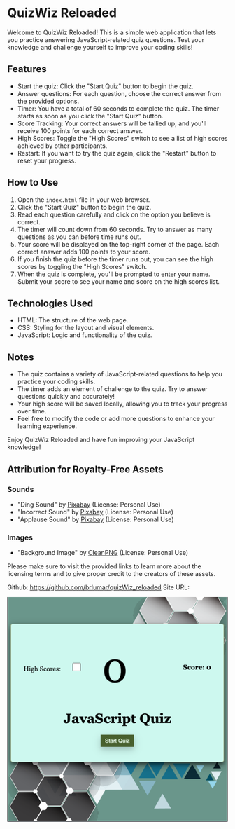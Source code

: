 
# QuizWiz Reloaded

Welcome to QuizWiz Reloaded! This is a simple web application that lets you practice answering JavaScript-related quiz questions. Test your knowledge and challenge yourself to improve your coding skills!

## Features

- Start the quiz: Click the "Start Quiz" button to begin the quiz.
- Answer questions: For each question, choose the correct answer from the provided options.
- Timer: You have a total of 60 seconds to complete the quiz. The timer starts as soon as you click the "Start Quiz" button.
- Score Tracking: Your correct answers will be tallied up, and you'll receive 100 points for each correct answer.
- High Scores: Toggle the "High Scores" switch to see a list of high scores achieved by other participants.
- Restart: If you want to try the quiz again, click the "Restart" button to reset your progress.

## How to Use

1. Open the `index.html` file in your web browser.
2. Click the "Start Quiz" button to begin the quiz.
3. Read each question carefully and click on the option you believe is correct.
4. The timer will count down from 60 seconds. Try to answer as many questions as you can before time runs out.
5. Your score will be displayed on the top-right corner of the page. Each correct answer adds 100 points to your score.
6. If you finish the quiz before the timer runs out, you can see the high scores by toggling the "High Scores" switch.
7. When the quiz is complete, you'll be prompted to enter your name. Submit your score to see your name and score on the high scores list.

## Technologies Used

- HTML: The structure of the web page.
- CSS: Styling for the layout and visual elements.
- JavaScript: Logic and functionality of the quiz.

## Notes

- The quiz contains a variety of JavaScript-related questions to help you practice your coding skills.
- The timer adds an element of challenge to the quiz. Try to answer questions quickly and accurately!
- Your high score will be saved locally, allowing you to track your progress over time.
- Feel free to modify the code or add more questions to enhance your learning experience.

Enjoy QuizWiz Reloaded and have fun improving your JavaScript knowledge!

## Attribution for Royalty-Free Assets

### Sounds

- "Ding Sound" by [Pixabay](https://pixabay.com/sound-effects/search/ding/) (License: Personal Use)
- "Incorrect Sound" by [Pixabay](https://pixabay.com/sound-effects/search/wrong/) (License: Personal Use)
- "Applause Sound" by [Pixabay](https://pixabay.com/sound-effects/search/applause/) (License: Personal Use)

### Images

- "Background Image" by [CleanPNG](https://www.cleanpng.com/png-colorful-diamond-background-vector-5467/download-png.html) (License: Personal Use)


Please make sure to visit the provided links to learn more about the licensing terms and to give proper credit to the creators of these assets.

Github: https://github.com/brlumar/quizWiz_reloaded
Site URL: 


![Site Image](image.png)